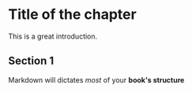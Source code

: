 # Title of the chapter

This is a great introduction.

## Section 1

Markdown will dictates _most_ of your **book's structure**